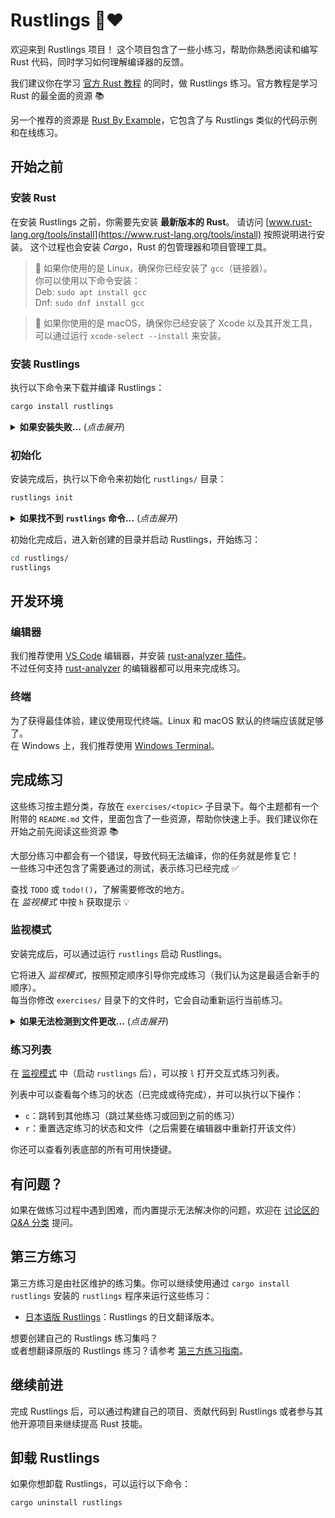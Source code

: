 <div class="oranda-hide">

# Rustlings 🦀❤️

</div>

欢迎来到 Rustlings 项目！
这个项目包含了一些小练习，帮助你熟悉阅读和编写 Rust 代码，同时学习如何理解编译器的反馈。

我们建议你在学习 [官方 Rust 教程](https://doc.rust-lang.org/book/) 的同时，做 Rustlings 练习。官方教程是学习 Rust 的最全面的资源 📚️

另一个推荐的资源是 [Rust By Example](https://doc.rust-lang.org/rust-by-example/)，它包含了与 Rustlings 类似的代码示例和在线练习。

## 开始之前

### 安装 Rust

在安装 Rustlings 之前，你需要先安装 **最新版本的 Rust**。
请访问 [www.rust-lang.org/tools/install](https://www.rust-lang.org/tools/install) 按照说明进行安装。
这个过程也会安装 _Cargo_，Rust 的包管理器和项目管理工具。

> 🐧 如果你使用的是 Linux，确保你已经安装了 `gcc`（链接器）。  
> 你可以使用以下命令安装：  
> Deb: `sudo apt install gcc`  
> Dnf: `sudo dnf install gcc`  

> 🍎 如果你使用的是 macOS，确保你已经安装了 Xcode 以及其开发工具，可以通过运行 `xcode-select --install` 来安装。

### 安装 Rustlings

执行以下命令来下载并编译 Rustlings：

```bash
cargo install rustlings
```

<details>
<summary><strong>如果安装失败...</strong> (<em>点击展开</em>)</summary>

- 请确保你的 Rust 版本是最新的，使用 `rustup update` 来更新。
- 如果遇到问题，可以尝试添加 `--locked` 标志：`cargo install rustlings --locked`
- 如果问题依然存在，请 [报告问题](https://github.com/rust-lang/rustlings/issues/new)

</details>

### 初始化

安装完成后，执行以下命令来初始化 `rustlings/` 目录：

```bash
rustlings init
```

<details>
<summary><strong>如果找不到 <code>rustlings</code> 命令...</strong> (<em>点击展开</em>)</summary>

如果你使用 Linux 并通过包管理器安装了 Rust，可能遇到这个问题。

Cargo 会将二进制文件安装到 `~/.cargo/bin` 目录。  
但很多包管理器并不会自动将该目录添加到 `PATH` 环境变量中。

解决方法是：

- 手动将 `~/.cargo/bin` 添加到 `PATH` 中，或者
- 卸载通过包管理器安装的 Rust，并使用官方的 `rustup` 工具重新安装： [安装 Rust](https://www.rust-lang.org/tools/install)

</details>

初始化完成后，进入新创建的目录并启动 Rustlings，开始练习：

```bash
cd rustlings/
rustlings
```

## 开发环境

### 编辑器

我们推荐使用 [VS Code](https://code.visualstudio.com/) 编辑器，并安装 [rust-analyzer 插件](https://marketplace.visualstudio.com/items?itemName=rust-lang.rust-analyzer)。  
不过任何支持 [rust-analyzer](https://rust-analyzer.github.io/) 的编辑器都可以用来完成练习。

### 终端

为了获得最佳体验，建议使用现代终端。Linux 和 macOS 默认的终端应该就足够了。  
在 Windows 上，我们推荐使用 [Windows Terminal](https://aka.ms/terminal)。

## 完成练习

这些练习按主题分类，存放在 `exercises/<topic>` 子目录下。每个主题都有一个附带的 `README.md` 文件，里面包含了一些资源，帮助你快速上手。我们建议你在开始之前先阅读这些资源 📚️

大部分练习中都会有一个错误，导致代码无法编译，你的任务就是修复它！  
一些练习中还包含了需要通过的测试，表示练习已经完成 ✅

查找 `TODO` 或 `todo!()`，了解需要修改的地方。  
在 _监视模式_ 中按 `h` 获取提示 💡

### 监视模式

安装完成后，可以通过运行 `rustlings` 启动 Rustlings。

它将进入 _监视模式_，按照预定顺序引导你完成练习（我们认为这是最适合新手的顺序）。  
每当你修改 `exercises/` 目录下的文件时，它会自动重新运行当前练习。

<details>
<summary><strong>如果无法检测到文件更改...</strong> (<em>点击展开</em>)</summary>

> 你可以添加 `--manual-run` 标志（`rustlings --manual-run`），进入手动模式，通过按 `r` 来手动重新运行当前练习。
>
> 如果你遇到问题，请 [报告问题](https://github.com/rust-lang/rustlings/issues/new)，并提供你的操作系统信息，以及是否在容器或虚拟机（例如 WSL）中运行 Rustlings。

</details>

### 练习列表

在 [监视模式](#监视模式) 中（启动 `rustlings` 后），可以按 `l` 打开交互式练习列表。

列表中可以查看每个练习的状态（已完成或待完成），并可以执行以下操作：

- `c`：跳转到其他练习（跳过某些练习或回到之前的练习）
- `r`：重置选定练习的状态和文件（之后需要在编辑器中重新打开该文件）

你还可以查看列表底部的所有可用快捷键。

## 有问题？

如果在做练习过程中遇到困难，而内置提示无法解决你的问题，欢迎在 [讨论区的 _Q&A_ 分类](https://github.com/rust-lang/rustlings/discussions/categories/q-a?discussions_q=) 提问。

## 第三方练习

第三方练习是由社区维护的练习集。你可以继续使用通过 `cargo install rustlings` 安装的 `rustlings` 程序来运行这些练习：

- [日本语版 Rustlings](https://github.com/sotanengel/rustlings-jp)：Rustlings 的日文翻译版本。

想要创建自己的 Rustlings 练习集吗？  
或者想翻译原版的 Rustlings 练习？请参考 [第三方练习指南](https://github.com/rust-lang/rustlings/blob/main/THIRD_PARTY_EXERCISES.md)。

## 继续前进

完成 Rustlings 后，可以通过构建自己的项目、贡献代码到 Rustlings 或者参与其他开源项目来继续提高 Rust 技能。

## 卸载 Rustlings

如果你想卸载 Rustlings，可以运行以下命令：

```bash
cargo uninstall rustlings
```
